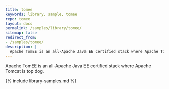 ```yaml
---
title: tomee
keywords: library, sample, tomee
repo: tomee
layout: docs
permalink: /samples/library/tomee/
sitemap: false
redirect_from:
- /samples/tomee/
description: |
  Apache TomEE is an all-Apache Java EE certified stack where Apache Tomcat is top dog.
---
```


Apache TomEE is an all-Apache Java EE certified stack where Apache Tomcat is top dog.


{% include library-samples.md %}
